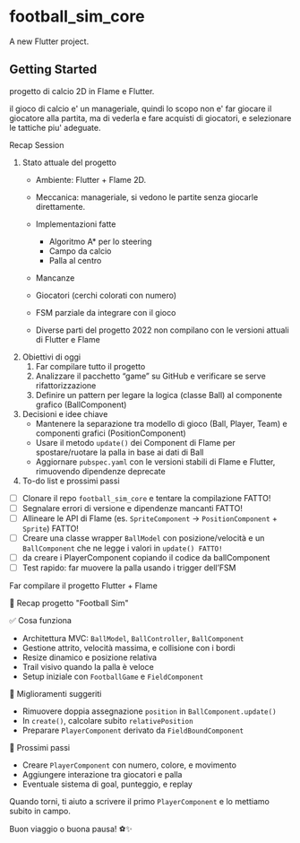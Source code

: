 # football_sim_core

A new Flutter project.

## Getting Started

progetto di calcio 2D in Flame e Flutter.

il gioco di calcio e' un manageriale, quindi lo scopo non e' far giocare il giocatore alla partita, ma di vederla e fare acquisti di giocatori, e selezionare le tattiche piu' adeguate.

Recap Session

1. Stato attuale del progetto
   * Ambiente: Flutter + Flame 2D.
   * Meccanica: manageriale, si vedono le partite senza giocarle direttamente.
   * Implementazioni fatte

     * Algoritmo A* per lo steering
     * Campo da calcio
     * Palla al centro
   * Mancanze
   * Giocatori (cerchi colorati con numero)
   * FSM parziale da integrare con il gioco
   * Diverse parti del progetto 2022 non compilano con le versioni attuali di Flutter e Flame
2. Obiettivi di oggi
   1. Far compilare tutto il progetto
   2. Analizzare il pacchetto “game” su GitHub e verificare se serve rifattorizzazione
   3. Definire un pattern per legare la logica (classe Ball) al componente grafico (BallComponent)
3. Decisioni e idee chiave
   * Mantenere la separazione tra modello di gioco (Ball, Player, Team) e componenti grafici (PositionComponent)
   * Usare il metodo `update()` dei Component di Flame per spostare/ruotare la palla in base ai dati di Ball
   * Aggiornare `pubspec.yaml` con le versioni stabili di Flame e Flutter, rimuovendo dipendenze deprecate
4. To-do list e prossimi passi

* [ ] Clonare il repo `football_sim_core` e tentare la compilazione FATTO!
* [ ] Segnalare errori di versione e dipendenze mancanti FATTO!
* [ ] Allineare le API di Flame (es. `SpriteComponent` → `PositionComponent` + `Sprite`) FATTO!
* [ ] Creare una classe wrapper `BallModel` con posizione/velocità e un `BallComponent` che ne legge i valori in `update() FATTO!`
* [ ] da creare i PlayerComponent copiando il codice da ballComponent
* [ ] Test rapido: far muovere la palla usando i trigger dell’FSM

Far compilare il progetto Flutter + Flame


📝 Recap progetto "Football Sim"

✅ Cosa funziona

* Architettura MVC: `BallModel`, `BallController`, `BallComponent`
* Gestione attrito, velocità massima, e collisione con i bordi
* Resize dinamico e posizione relativa
* Trail visivo quando la palla è veloce
* Setup iniziale con `FootballGame` e `FieldComponent`

🔧 Miglioramenti suggeriti

* Rimuovere doppia assegnazione `position` in `BallComponent.update()`
* In `create()`, calcolare subito `relativePosition`
* Preparare `PlayerComponent` derivato da `FieldBoundComponent`

🚀 Prossimi passi

* Creare `PlayerComponent` con numero, colore, e movimento
* Aggiungere interazione tra giocatori e palla
* Eventuale sistema di goal, punteggio, e replay

Quando torni, ti aiuto a scrivere il primo `PlayerComponent` e lo mettiamo subito in campo.

Buon viaggio o buona pausa! ⚽✨
